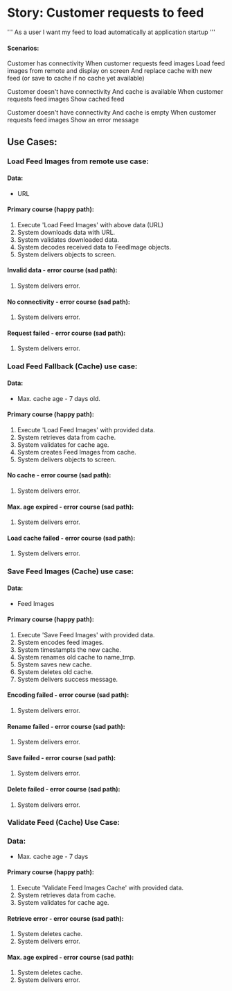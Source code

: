 #  Story: Customer requests to feed

'''
As a user I want my feed to load automatically at application startup
'''

#### Scenarios:

 Customer has connectivity
 When customer requests feed images
 Load feed images from remote and display on screen
 And replace cache with new feed (or save to cache if no cache yet available)
 
 Customer doesn't have connectivity
 And cache is available
 When customer requests feed images
 Show cached feed
 
 Customer doesn't have connectivity
 And cache is empty
 When customer requests feed images
 Show an error message


## Use Cases:

### Load Feed Images from remote use case:

#### Data:
- URL

#### Primary course (happy path):
1. Execute 'Load Feed Images' with above data (URL)
2. System downloads data with URL.
3. System validates downloaded data.
4. System decodes received data to FeedImage objects.
5. System delivers objects to screen.

#### Invalid data - error course (sad path):
1. System delivers error.

#### No connectivity - error course (sad path):
1. System delivers error.

#### Request failed - error course (sad path):
1. System delivers error.


### Load Feed Fallback (Cache) use case:

#### Data:
- Max. cache age - 7 days old.

#### Primary course (happy path):
1. Execute 'Load Feed Images' with provided data.
2. System retrieves data from cache.
3. System validates for cache age.
4. System creates Feed Images from cache.
5. System delivers objects to screen.

#### No cache - error course (sad path):
1. System delivers error.

#### Max. age expired - error course (sad path):
1. System delivers error.

#### Load cache failed - error course (sad path):
1. System delivers error.


### Save Feed Images (Cache) use case:

#### Data:
- Feed Images

#### Primary course (happy path):
1. Execute 'Save Feed Images' with provided data.
2. System encodes feed images.
3. System timestampts the new cache.
4. System renames old cache to name_tmp.
5. System saves new cache.
6. System deletes old cache.
7. System delivers success message.

#### Encoding failed - error course (sad path):
1. System delivers error.

#### Rename failed - error course (sad path):
1. System delivers error.

#### Save failed - error course (sad path):
1. System delivers error.

#### Delete failed - error course (sad path):
1. System delivers error.


### Validate Feed (Cache) Use Case:

### Data:
- Max. cache age - 7 days

#### Primary course (happy path):
1. Execute 'Validate Feed Images Cache' with provided data.
2. System retrieves data from cache.
3. System validates for cache age.

#### Retrieve error - error course (sad path):
1. System deletes cache.
2. System delivers error.

#### Max. age expired - error course (sad path):
1. System deletes cache.
2. System delivers error.
